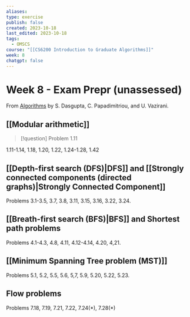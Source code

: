 ```yaml
---
aliases: 
type: exercise
publish: false
created: 2023-10-18
last_edited: 2023-10-18
tags:
  - OMSCS
course: "[[CS6200 Introduction to Graduate Algorithms]]"
week: 8
chatgpt: false
---
```

# Week 8 - Exam Prepr (unassessed) 

From [Algorithms](http://algorithmics.lsi.upc.edu/docs/Dasgupta-Papadimitriou-Vazirani.pdf) by S. Dasgupta, C. Papadimitriou, and U. Vazirani.

## [[Modular arithmetic]]

> [!question] Problem 1.11 

1.11-1.14, 1.18, 1.20, 1.22, 1.24-1.28, 1.42

## [[Depth-first search (DFS)|DFS]] and [[Strongly connected components (directed graphs)|Strongly Connected Component]]

Problems 3.1-3.5, 3.7, 3.8, 3.11, 3.15, 3.16, 3.22, 3.24.

## [[Breath-first search (BFS)|BFS]] and Shortest path problems

Problems 4.1-4.3, 4.8, 4.11, 4.12-4.14, 4.20, 4,21.

## [[Minimum Spanning Tree problem (MST)]]

Problems 5.1, 5.2, 5.5, 5.6, 5,7, 5.9, 5.20, 5.22, 5.23.

## Flow problems

Problems 7.18, 7.19, 7.21, 7.22, 7.24(\*), 7.28(\*)